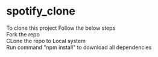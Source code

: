 # spotify_clone
To clone this project Follow the below steps<br>
Fork the repo <br>
CLone the repo to Local system<br>
Run command "npm install" to download all dependencies<br>
